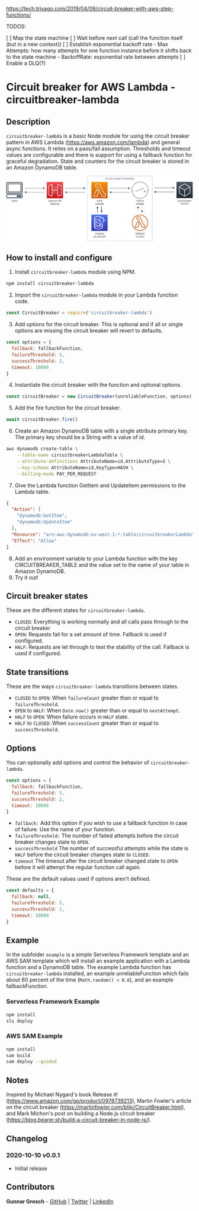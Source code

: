 

https://tech.trivago.com/2019/04/09/circuit-breaker-with-aws-step-functions/

TODOS:

[ ] Map the state machine
  [ ]  Wait before next call (call the function itself (but in a new context))
  [ ]  Establish exponential backoff rate 
        - Max Attempts: how many attempts for one function instance before it shifts back to the state machine
        - BackoffRate: exponential rate between attempts
  [ ]  Enable a DLQ(?)





# Circuit breaker for AWS Lambda - circuitbreaker-lambda

## Description

`circuitbreaker-lambda` is a basic Node module for using the circuit breaker pattern in AWS Lambda (https://aws.amazon.com/lambda) and general async functions. It relies on a pass/fail assumption. Thresholds and timeout values are configurable and there is support for using a fallback function for graceful degradation. State and counters for the circuit breaker is stored in an Amazon DynamoDB table.

![circuitbreaker-lambda diagram](img/circuitbreaker-lambda-diagram.png)

## How to install and configure

1. Install `circuitbreaker-lambda` module using NPM.
```bash
npm install circuitbreaker-lambda
```
2. Import the `circuitbreaker-lambda` module in your Lambda function code.
```js
const CircuitBreaker = require('circuitbreaker-lambda')
```
3. Add options for the circuit breaker. This is optional and if all or single options are missing the circuit breaker will revert to defaults.
```js
const options = {
  fallback: fallbackFunction,
  failureThreshold: 5,
  successThreshold: 2,
  timeout: 10000
}
```
4. Instantiate the circuit breaker with the function and optional options.
```js
const circuitBreaker = new CircuitBreaker(unreliableFunction, options)
```
5. Add the fire function for the circuit breaker.
```js
await circuitBreaker.fire()
```
6. Create an Amazon DynamoDB table with a single attribute primary key. The primary key should be a String with a value of id.
```bash
aws dynamodb create-table \
    --table-name circuitbreakerLambdaTable \
    --attribute-definitions AttributeName=id,AttributeType=S \
    --key-schema AttributeName=id,KeyType=HASH \
    --billing-mode PAY_PER_REQUEST
```
7. Give the Lambda function GetItem and UpdateItem permissions to the Lambda table.
```json
{
  "Action": [
    "dynamodb:GetItem",
    "dynamodb:UpdateItem"
  ],
  "Resource": "arn:aws:dynamodb:eu-west-1:*:table/circuitbreakerLambdaTable",
  "Effect": "Allow"
}
```
8. Add an environment variable to your Lambda function with the key CIRCUITBREAKER_TABLE and the value set to the name of your table in Amazon DynamoDB.
6. Try it out!

## Circuit breaker states

These are the different states for `circuitbreaker-lambda`.

* `CLOSED`: Everything is working normally and all calls pass through to the circuit breaker
* `OPEN`: Requests fail for a set amount of time. Fallback is used if configured.
* `HALF`: Requests are let through to test the stability of the call. Fallback is used if configured.

## State transitions

These are the ways `circuitbreaker-lambda` transitions between states.

* `CLOSED` to `OPEN`: When `failureCount` greater than or equal to `failureThreshold`.
* `OPEN` to `HALF`: When `Date.now()` greater than or equal to `nextAttempt`.
* `HALF` to `OPEN`: When failure occurs in `HALF` state.
* `HALF` to `CLOSED`: When `successCount` greater than or equal to `successThreshold`.

## Options

You can optionally add options and control the behavior of `circuitbreaker-lambda`.
```js
const options = {
  fallback: fallbackFunction,
  failureThreshold: 5,
  successThreshold: 2,
  timeout: 10000
}
```

* `fallback:` Add this option if you wish to use a fallback function in case of failure. Use the name of your function.
* `failureThreshold:` The number of failed attempts before the circuit breaker changes state to `OPEN`.
* `successThreshold` The number of successful attempts while the state is `HALF` before the circuit breaker changes state to `CLOSED`.
* `timeout` The timeout after the circuit breaker changed state to `OPEN` before it will attempt the regular function call again.

These are the default values used if options aren't defined.
```js
const defaults = {
  fallback: null,
  failureThreshold: 5,
  successThreshold: 2,
  timeout: 10000
}
```

## Example

In the subfolder `example` is a simple Serverless Framework template and an AWS SAM template which will install an example application with a Lambda function and a DynamoDB table. The example Lambda function has `circuitbreaker-lambda` installed, an example unreliableFunction which fails about 60 percent of the time (`Math.random() < 0.6`), and an example fallbackFunction.

### Serverless Framework Example
```bash
npm install
sls deploy
```

### AWS SAM Example
```bash
npm install
sam build
sam deploy --guided
```

## Notes

Inspired by Michael Nygard's book Release it! (https://www.amazon.com/gp/product/0978739213), Martin Fowler's article on the circuit breaker (https://martinfowler.com/bliki/CircuitBreaker.html), and Mark Michon's post on building a Node.js circuit breaker (https://blog.bearer.sh/build-a-circuit-breaker-in-node-js/).

## Changelog

### 2020-10-10 v0.0.1

* Initial release

## Contributors

**Gunnar Grosch** - [GitHub](https://github.com/gunnargrosch) | [Twitter](https://twitter.com/gunnargrosch) | [LinkedIn](https://www.linkedin.com/in/gunnargrosch/)
